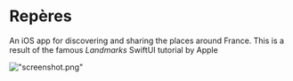 # Repères

An iOS app for discovering and sharing the places around France. This is a result of the famous _Landmarks_ SwiftUI tutorial by Apple


!["screenshot.png"]("screenshot.png")
